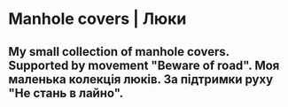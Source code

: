 # Manhole covers | Люки
## My small collection of manhole covers. Supported by movement "Beware of road". Моя маленька колекція люків. За підтримки руху "Не стань в лайно".


